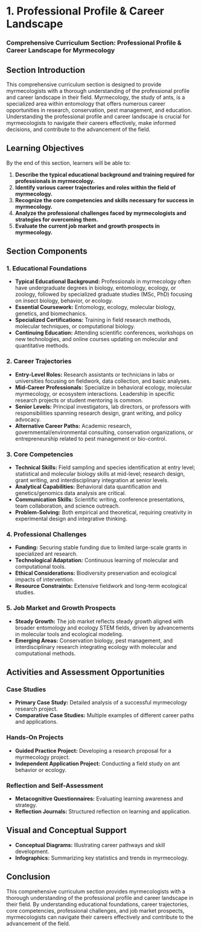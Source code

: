 # 1. Professional Profile & Career Landscape

### Comprehensive Curriculum Section: Professional Profile & Career Landscape for Myrmecology

## Section Introduction

This comprehensive curriculum section is designed to provide myrmecologists with a thorough understanding of the professional profile and career landscape in their field. Myrmecology, the study of ants, is a specialized area within entomology that offers numerous career opportunities in research, conservation, pest management, and education. Understanding the professional profile and career landscape is crucial for myrmecologists to navigate their careers effectively, make informed decisions, and contribute to the advancement of the field.

## Learning Objectives

By the end of this section, learners will be able to:

1. **Describe the typical educational background and training required for professionals in myrmecology.**
2. **Identify various career trajectories and roles within the field of myrmecology.**
3. **Recognize the core competencies and skills necessary for success in myrmecology.**
4. **Analyze the professional challenges faced by myrmecologists and strategies for overcoming them.**
5. **Evaluate the current job market and growth prospects in myrmecology.**

## Section Components

### 1. Educational Foundations

- **Typical Educational Background:** Professionals in myrmecology often have undergraduate degrees in biology, entomology, ecology, or zoology, followed by specialized graduate studies (MSc, PhD) focusing on insect biology, behavior, or ecology.
- **Essential Coursework:** Entomology, ecology, molecular biology, genetics, and biomechanics.
- **Specialized Certifications:** Training in field research methods, molecular techniques, or computational biology.
- **Continuing Education:** Attending scientific conferences, workshops on new technologies, and online courses updating on molecular and quantitative methods.

### 2. Career Trajectories

- **Entry-Level Roles:** Research assistants or technicians in labs or universities focusing on fieldwork, data collection, and basic analyses.
- **Mid-Career Professionals:** Specialize in behavioral ecology, molecular myrmecology, or ecosystem interactions. Leadership in specific research projects or student mentoring is common.
- **Senior Levels:** Principal investigators, lab directors, or professors with responsibilities spanning research design, grant writing, and policy advocacy.
- **Alternative Career Paths:** Academic research, governmental/environmental consulting, conservation organizations, or entrepreneurship related to pest management or bio-control.

### 3. Core Competencies

- **Technical Skills:** Field sampling and species identification at entry level; statistical and molecular biology skills at mid-level; research design, grant writing, and interdisciplinary integration at senior levels.
- **Analytical Capabilities:** Behavioral data quantification and genetics/genomics data analysis are critical.
- **Communication Skills:** Scientific writing, conference presentations, team collaboration, and science outreach.
- **Problem-Solving:** Both empirical and theoretical, requiring creativity in experimental design and integrative thinking.

### 4. Professional Challenges

- **Funding:** Securing stable funding due to limited large-scale grants in specialized ant research.
- **Technological Adaptation:** Continuous learning of molecular and computational tools.
- **Ethical Considerations:** Biodiversity preservation and ecological impacts of intervention.
- **Resource Constraints:** Extensive fieldwork and long-term ecological studies.

### 5. Job Market and Growth Prospects

- **Steady Growth:** The job market reflects steady growth aligned with broader entomology and ecology STEM fields, driven by advancements in molecular tools and ecological modeling.
- **Emerging Areas:** Conservation biology, pest management, and interdisciplinary research integrating ecology with molecular and computational methods.

## Activities and Assessment Opportunities

### Case Studies

- **Primary Case Study:** Detailed analysis of a successful myrmecology research project.
- **Comparative Case Studies:** Multiple examples of different career paths and applications.

### Hands-On Projects

- **Guided Practice Project:** Developing a research proposal for a myrmecology project.
- **Independent Application Project:** Conducting a field study on ant behavior or ecology.

### Reflection and Self-Assessment

- **Metacognitive Questionnaires:** Evaluating learning awareness and strategy.
- **Reflection Journals:** Structured reflection on learning and application.

## Visual and Conceptual Support

- **Conceptual Diagrams:** Illustrating career pathways and skill development.
- **Infographics:** Summarizing key statistics and trends in myrmecology.

## Conclusion

This comprehensive curriculum section provides myrmecologists with a thorough understanding of the professional profile and career landscape in their field. By understanding educational foundations, career trajectories, core competencies, professional challenges, and job market prospects, myrmecologists can navigate their careers effectively and contribute to the advancement of the field.